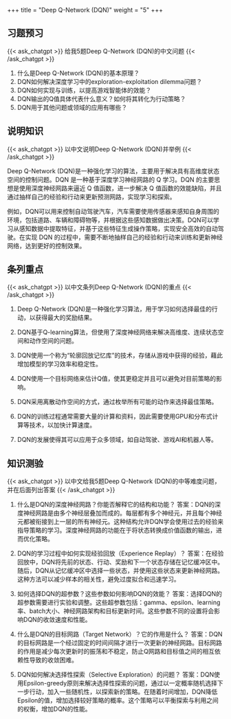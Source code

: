 +++
title = "Deep Q-Network (DQN)"
weight = "5"
+++
## 习题预习
{{< ask_chatgpt >}}
给我5题Deep Q-Network (DQN)的中文问题
{{< /ask_chatgpt >}}

1. 什么是Deep Q-Network (DQN)的基本原理？
2. DQN如何解决深度学习中的exploration-exploitation dilemma问题？
3. DQN如何实现与训练，以提高游戏智能体的效能？
4. DQN输出的Q值具体代表什么意义？如何将其转化为行动策略？
5. DQN用于其他问题或领域的应用有哪些？   

## 说明知识
{{< ask_chatgpt >}}
以中文说明Deep Q-Network (DQN)并举例
{{< /ask_chatgpt >}}

Deep Q-Network (DQN)是一种强化学习的算法，主要用于解决具有高维度状态空间的控制问题。DQN 是一种基于深度学习神经网路的 Q 学习。DQN 的主要思想是使用深度神经网路来逼近 Q 值函数，进一步解决 Q 值函数的效能缺陷，并且通过抽样自己的经验和行动来更新预测网路，实现学习和探索。

例如，DQN可以用来控制自动驾驶汽车，汽车需要使用传感器来感知自身周围的环境，包括道路、车辆和障碍物等，并根据这些感知数据做出决策。DQN可以学习从感知数据中提取特征，并基于这些特征生成操作策略，实现安全高效的自动驾驶。在实现 DQN 的过程中，需要不断地抽样自己的经验和行动来训练和更新神经网络，达到更好的控制效果。   

## 条列重点
{{< ask_chatgpt >}}
以中文条列Deep Q-Network (DQN)的重点
{{< /ask_chatgpt >}}

1. Deep Q-Network (DQN)是一种强化学习算法，用于学习如何选择最佳的行动，以获得最大的奖励结果。

2. DQN基于Q-learning算法，但使用了深度神经网络来解决高维度、连续状态空间和动作空间的问题。

3. DQN使用一个称为“轮廓回放记忆库”的技术，存储从游戏中获得的经验，藉此增加模型的学习效率和稳定性。

4. DQN使用一个目标网络来估计Q值，使其更稳定并且可以避免对目前策略的影响。

5. DQN采用离散动作空间的方式，通过枚举所有可能的动作来选择最佳策略。

6. DQN的训练过程通常需要大量的计算和资料，因此需要使用GPU和分布式计算等技术，以加快计算速度。

7. DQN的发展使得其可以应用于众多领域，如自动驾驶、游戏AI和机器人等。   

## 知识测验
{{< ask_chatgpt >}}
以中文给我5题Deep Q-Network (DQN)的中等难度问题，并在后面列出答案
{{< /ask_chatgpt >}}

1. 什么是DQN的深度神经网路？你能否解释它的结构和功能？
答案：DQN的深度神经网路是由多个神经层叠加而成的。每层都有多个神经元，并且每个神经元都被衔接到上一层的所有神经元。这种结构允许DQN学会使用过去的经验来指导策略的学习。深度神经网路的功能在于将状态转换成价值函数的输出，进而优化策略。

2. DQN的学习过程中如何实现经验回放（Experience Replay）？
答案：在经验回放中，DQN将先前的状态、行动、奖励和下一个状态存储在记忆缓冲区中。随后，DQN从记忆缓冲区中选择一些状态，并使用这些状态来更新神经网路。这种方法可以减少样本的相关性，避免过度拟合和迅速学习。

3. 如何选择DQN的超参数？这些参数如何影响DQN的效能？
答案：选择DQN的超参数需要进行实验和调整。这些超参数包括：gamma、epsilon、learning率、batch大小、神经网路架构和目标更新时间。这些参数不同的设置将会影响DQN的收敛速度和性能。

4. 什么是DQN的目标网路（Target Network）？它的作用是什么？
答案：DQN的目标网路是一个经过固定的时间间隔才进行一次更新的神经网路。目标网路的作用是减少每次更新时的振荡和不稳定，防止Q网路和目标值之间的相互依赖性导致的收敛困难。

5. DQN如何解决选择性探索（Selective Exploration）的问题？
答案：DQN使用Epsilon-greedy原则来解决选择性探索的问题，通过以一定概率随机选择下一步行动，加入一些随机性，以探索新的策略。在随着时间增加，DQN降低Epsilon的值，增加选择较好策略的概率。这个策略可以平衡探索与利用之间的权衡，增加DQN的性能。   

